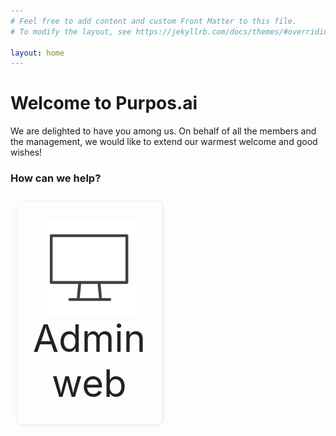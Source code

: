 ```yaml
---
# Feel free to add content and custom Front Matter to this file.
# To modify the layout, see https://jekyllrb.com/docs/themes/#overriding-theme-defaults

layout: home
---
```


<script src="/auth.js"></script>

<style>
  .flex {display:flex;flex-wrap: wrap;}
  .flex .flex-item {
    flex: 0 46%;
    text-align: center;
    box-shadow: #ebebeb 1px 1px 5px 1px;
    border-radius: 8px;
    margin: 2%;
  }
  .flex-item a {
    border-radius: 8px;
    text-align:center;
    text-decoration: none;
    padding: 30px 20px;
    display:block;
    color:#222;
  }
  .flex-item img{
    vertical-align: top;
    width: 80%;
    opacity:0.75;
  }
  .flex-item a span{
    display:block;
    font-size: 1.5vh;
  }
</style>

# Welcome to Purpos.ai

We are delighted to have you among us. On behalf of all the members and the management, we would like to extend our warmest welcome and good wishes!

### How can we help?

<div class="flex">
  <!--
  <div class="flex-item">
    <a href="/app/admin-app/">
      <img src="./assets/images/mobile.svg" width="75" />
      <span>Admin App</span>
    </a>
  </div> -->
  <div class="flex-item">
    <a href="/web/">
      <img src="./assets/images/desktop.svg" width="75" />
      <span>Admin web</span>
    </a>
  </div>
<!--
  <div class="flex-item">
    <a href="/app/parent-app/">
      <img src="./assets/images/mobile.svg" width="75" />
      <span>Parent App</span>
    </a>
  </div>
  <div class="flex-item">
    <a href="/app/trainer-app/">
      <img src="./assets/images/mobile.svg" width="75" />
      <span>Trainer App</span>
    </a>
  </div> -->
  
</div>
